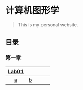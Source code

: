 # 计算机图形学
> This is my personal website.

## 目录
### 第一章
|[Lab01](https://liyi1003zcmu.github.io/CourseWare/CGChapters/Chapter1/Chapter-1-lab1.html)|||||
|:----:|:----:|:----:|:----:|:----:|
|[a](https://github.com/yyyanmh/yyyan.github.io/blob/main/CG/Lab1/a.html)|[b](https://github.com/yyyanmh/yyyan.github.io/blob/main/CG/Lab1/a.html)|
